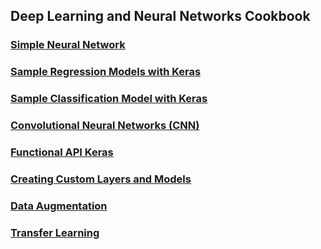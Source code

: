 ## Deep Learning and Neural Networks Cookbook
### [Simple Neural Network](neural_network.ipynb)
### [Sample Regression Models with Keras](keras_regression_nn_template.ipynb)
### [Sample Classification Model with Keras](keras_classification_nn_template.ipynb)
### [Convolutional Neural Networks (CNN)](cnn.ipynb)
### [Functional API Keras](functional_api_keras.ipynb)
### [Creating Custom Layers and Models](custom_layers_and_models.ipynb)
### [Data Augmentation](data_augmentation.ipynb)
### [Transfer Learning](transfer_learning.ipynb)